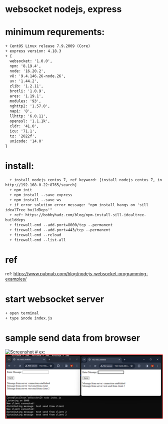 # websocket nodejs, express

# minimum requrements:

	+ CentOS Linux release 7.9.2009 (Core)
	+ express version: 4.18.3
	+ {
	  websocket: '1.0.0',
	  npm: '8.19.4',
	  node: '16.20.2',
	  v8: '9.4.146.26-node.26',
	  uv: '1.44.2',
	  zlib: '1.2.11',
	  brotli: '1.0.9',
	  ares: '1.19.1',
	  modules: '93',
	  nghttp2: '1.57.0',
	  napi: '8',
	  llhttp: '6.0.11',
	  openssl: '1.1.1k',
	  cldr: '41.0',
	  icu: '71.1',
	  tz: '2022f',
	  unicode: '14.0'
	}
 
# install:
	  + install nodejs centos 7, ref keyword: [install nodejs centos 7, in http://192.168.0.22:8765/search] 
	  + npm init
	  + npm install --save express
	  + npm install --save ws
	  + if error solution error message: "npm install hangs on 'sill idealTree buildDeps'"
	  + ref: https://bobbyhadz.com/blog/npm-install-sill-idealtree-builddeps
	  + firewall-cmd --add-port=8000/tcp --permanent
	  + firewall-cmd --add-port=443/tcp --permanent
	  + firewall-cmd --reload
	  + firewall-cmd --list-all

# ref
ref: https://www.pubnub.com/blog/nodejs-websocket-programming-examples/

# start websocket server
	+ open terminal
	+ type $node index.js

# sample send data from browser
![Screenshot]() # ex: ![Screenshot](sample.png)

  
